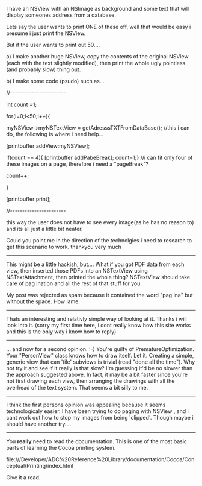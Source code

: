 
I have an NSView with an NSImage as background and some text that will display someones address from a database. 

Lets say the user wants to print ONE of these off, well that would be easy i presume i just print the NSView.

But if the user wants to print out 50....

a) I make another huge NSView, copy the contents of the original NSView (each with the text slightly modified), then print the whole ugly pointless (and probably slow) thing out.

b) I make some code (psudo) such as...

//-----------------------

int count =1;

for(i=0;i<50;i++){

myNSView->myNSTextView = getAdresssTXTFromDataBase(); //this i can do, the following is where i need help...

[printbuffer  addView:myNSView];

if(count == 4){ [printbuffer addPabeBreak]; count=1;} //i can fit only four of these images on a page, therefore i need a "pageBreak"?

count++;

}

[printbuffer print];


//-----------------------

this way the user does not have to see every image(as he has no reason to) and its all just a little bit neater.

Could you point me in the direction of the technolgies i need to research to get this scenario to work. thankyou very much

----
This might be a little hackish, but.... What if you got PDF data from each view, then inserted those PDFs into an NSTextView using NSTextAttachment, then printed the whole thing? NSTextView should take care of pag ination and all the rest of that stuff for you.

My post was rejected as spam because it contained the word "pag ina" but without the space. How lame.

----
Thats an interesting and relativly simple way of looking at it. Thanks i will look into it. (sorry my first time here, i dont really know how this site works and this is the only way i know how to reply)

----

... and now for a second opinion. :-) You're guilty of PrematureOptimization. Your "PersonView" class knows how to draw itself. Let it. Creating a simple, generic view that can 'tile' subviews is trivial (read "done all the time"). Why not try it and see if it really is that slow? I'm guessing it'd be no slower than the approach suggested above. In fact, it may be a bit faster since you're not first drawing each view, then arranging the drawings with all the overhead of the text system. That seems a bit silly to me.

----

I think the  first persons opinion was appealing because it seems technologicaly easier. I have been trying to do paging with NSView , and i cant work out how to stop my images from being 'clipped'. Though maybe i should have another try....

----

You **really** need to read the documentation. This is one of the most basic parts of learning the Cocoa printing system.

file:///Developer/ADC%20Reference%20Library/documentation/Cocoa/Conceptual/Printing/index.html

Give it a read.
